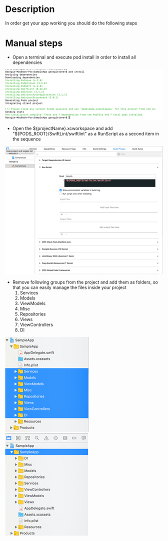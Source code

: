 # Description
In order get your app working you should do the following steps

# Manual steps
* Open a terminal and execute pod install in order to install all dependencies

![Alt text](../Images/Step3.png "Step 3")

* Open the ${projectName}.xcworkspace and add "${PODS_ROOT}/SwiftLint/swiftlint" as a RunScript as a second item in the sequence 

![Alt text](../Images/Step4.png "Step 4")

* Remove following groups from the project and add them as folders, so that you can easily manage the files inside your project
  1. Services
  2. Models
  3. ViewModels
  4. Misc
  5. Repositories
  6. Views
  7. ViewControllers
  8. DI 

![Alt text](../Images/Step5.png "Step 5")
![Alt text](../Images/Step7.png "Step 7")
